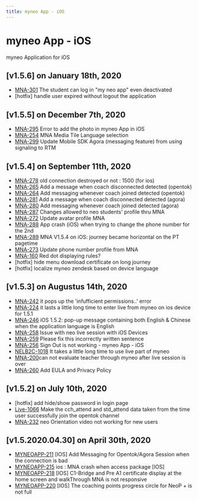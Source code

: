 ```yaml
---
title: myneo App - iOS
---
```


# myneo App - iOS
myneo Application for iOS
## [v1.5.6] on January 18th, 2020
- [MNA-301](https://dyned.myjetbrains.com/youtrack/issue/MNA-301) The student can log in "my neo app" even deactivated
- [hotfix] handle user expired without logout the application

## [v1.5.5] on December 7th, 2020
- [MNA-295](https://dyned.myjetbrains.com/youtrack/issue/MNA-295) Error to add the photo in myneo App in iOS
- [MNA-254](https://dyned.myjetbrains.com/youtrack/issue/MNA-254) MNA Media Tile Language selection
- [MNA-299](https://dyned.myjetbrains.com/youtrack/issue/MNA-299) Update Mobile SDK Agora (messaging feature) from using signaling to RTM

## [v1.5.4] on September 11th, 2020
- [MNA-278](https://dyned.myjetbrains.com/youtrack/issue/MNA-278) old connection destroyed or not : 1500 (for ios)
- [MNA-265](https://dyned.myjetbrains.com/youtrack/issue/MNA-265) Add a message when coach disconnected detected (opentok)
- [MNA-264](https://dyned.myjetbrains.com/youtrack/issue/MNA-264) Add messaging whenever coach joined detected (opentok)
- [MNA-281](https://dyned.myjetbrains.com/youtrack/issue/MNA-281) Add a message when coach disconnected detected (agora)
- [MNA-280](https://dyned.myjetbrains.com/youtrack/issue/MNA-280) Add messaging whenever coach joined detected (agora)
- [MNA-287](https://dyned.myjetbrains.com/youtrack/issue/MNA-287) Changes allowed to neo students' profile thru MNA
- [MNA-272](https://dyned.myjetbrains.com/youtrack/issue/MNA-272) Update avatar profile MNA
- [MNA-288](https://dyned.myjetbrains.com/youtrack/issue/MNA-288) App crash (iOS) when trying to change the phone number for the 2nd 
- [MNA-289](https://dyned.myjetbrains.com/youtrack/issue/MNA-289) MNA V1.5.4 on iOS: journey became horizontal on the PT pagetime
- [MNA-273](https://dyned.myjetbrains.com/youtrack/issue/MNA-273) Update phone number profile from MNA
- [MNA-160](https://dyned.myjetbrains.com/youtrack/issue/MNA-160) Red dot displaying rules?
- [hotfix] hide menu download certificate on long journey
- [hotfix] localize myneo zendesk based on device language

## [v1.5.3] on Augustus 14th, 2020
- [MNA-242](https://dyned.myjetbrains.com/youtrack/issue/MNA-242) it pops up the 'infufficient permissions..' error
- [MNA-224](https://dyned.myjetbrains.com/youtrack/issue/MNA-224) it lasts a little long time to enter live from myneo on ios device for 1.5.1
- [MNA-246](https://dyned.myjetbrains.com/youtrack/issue/MNA-246) iOS 1.5.2: pop-up message containing both English & Chinese when the application language is English
- [MNA-258](https://dyned.myjetbrains.com/youtrack/issue/MNA-258) Issue with neo live session  with iOS Devices
- [MNA-259](https://dyned.myjetbrains.com/youtrack/issue/MNA-259) Please fix this incorrectly written sentence
- [MNA-256](https://dyned.myjetbrains.com/youtrack/issue/MNA-256) Sign Out is not working - myneo App - iOS
- [NELB2C-1018](https://dyned.myjetbrains.com/youtrack/issue/NELB2C-1018) It takes a little long time to use live part of myneo
- [MNA-200](https://dyned.myjetbrains.com/youtrack/issue/MNA-200)can not evaluate teacher through myneo after live session is over
- [MNA-260](https://dyned.myjetbrains.com/youtrack/issue/MNA-260) Add EULA and Privacy Policy

## [v1.5.2] on July 10th, 2020
- [hotfix] add hide/show password in login page
- [Live-1066](https://dyned.myjetbrains.com/youtrack/issue/Live-1066) Make the cch_attend and std_attend data taken from the time user successfully join the opentok channel
- [MNA-232](https://dyned.myjetbrains.com/youtrack/issue/MNA-232) neo Orientation video not working for new users


## [v1.5.2020.04.30] on April 30th, 2020
- [MYNEOAPP-211](https://dyned.myjetbrains.com/youtrack/issue/MYNEOAPP-211) [IOS] Add Messaging for Opentok/Agora Session when the connection is bad
- [MYNEOAPP-215](https://dyned.myjetbrains.com/youtrack/issue/MYNEOAPP-215) ios : MNA crash when access package [IOS]
- [MYNEOAPP-218](https://dyned.myjetbrains.com/youtrack/issue/MYNEOAPP-218) [IOS] C1-Bridge and Pre A1 certificate display at the home screen and walkThrough MNA is not responsive
- [MYNEOAPP-220](https://dyned.myjetbrains.com/youtrack/issue/MYNEOAPP-220) [IOS] The coaching points progress circle for NeoP + is not full